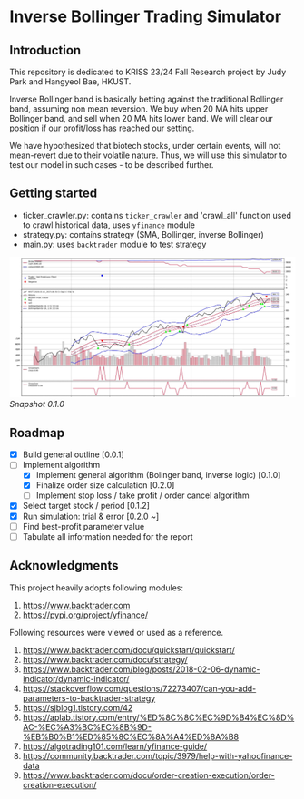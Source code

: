 # Inverse Bollinger Trading Simulator
## Introduction 
 This repository is dedicated to KRISS 23/24 Fall Research project by Judy Park and Hangyeol Bae, HKUST.

 Inverse Bollinger band is basically betting against the traditional Bollinger band, assuming non mean reversion. We buy when 20 MA hits upper Bollinger band, and sell when 20 MA hits lower band. We will clear our position if our profit/loss has reached our setting.

 We have hypothesized that biotech stocks, under certain events, will not mean-revert due to their volatile nature. Thus, we will use this simulator to test our model in such cases - to be described further.

## Getting started
 * ticker_crawler.py: contains `ticker_crawler` and 'crawl_all' function used to crawl historical data, uses `yfinance` module
 * strategy.py: contains strategy (SMA, Bollinger, inverse Bollinger)
 * main.py: uses `backtrader` module to test strategy

![snapshot](https://github.com/Hanthebot/Inverse-Bollinger-Trading-Simulator/blob/main/data/snapshot_0_1_0.jpg?raw=true)
*Snapshot 0.1.0*

## Roadmap
- [x] Build general outline [0.0.1]
- [ ] Implement algorithm
  - [x] Implement general algorithm (Bolinger band, inverse logic) [0.1.0]
  - [x] Finalize order size calculation [0.2.0]
  - [ ] Implement stop loss / take profit / order cancel algorithm
- [x] Select target stock / period [0.1.2]
- [x] Run simulation: trial & error [0.2.0 ~]
- [ ] Find best-profit parameter value
- [ ] Tabulate all information needed for the report

## Acknowledgments
 This project heavily adopts following modules:
 1. https://www.backtrader.com
 2. https://pypi.org/project/yfinance/

 Following resources were viewed or used as a reference.
 1. https://www.backtrader.com/docu/quickstart/quickstart/
 2. https://www.backtrader.com/docu/strategy/
 3. https://www.backtrader.com/blog/posts/2018-02-06-dynamic-indicator/dynamic-indicator/
 4. https://stackoverflow.com/questions/72273407/can-you-add-parameters-to-backtrader-strategy
 5. https://sjblog1.tistory.com/42
 6. https://aplab.tistory.com/entry/%ED%8C%8C%EC%9D%B4%EC%8D%AC-%EC%A3%BC%EC%8B%9D-%EB%B0%B1%ED%85%8C%EC%8A%A4%ED%8A%B8
 7. https://algotrading101.com/learn/yfinance-guide/
 8. https://community.backtrader.com/topic/3979/help-with-yahoofinance-data
 9. https://www.backtrader.com/docu/order-creation-execution/order-creation-execution/
